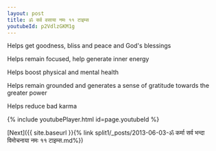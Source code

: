 ```yaml
---
layout: post
title: ॐ सर्व वसाया नमः ११ टाइम्स
youtubeId: p2VdlzGKM1g
---
```

 
 
Helps get goodness, bliss and peace and God's blessings
 
Helps remain focused, help generate inner energy 
 
Helps boost physical and mental health 
 
Helps remain grounded and generates a sense of gratitude towards the greater power 
 
Helps reduce bad karma
 
 
 
 


{% include youtubePlayer.html id=page.youtubeId %}
 
[Next]({{ site.baseurl }}{% link  split1/_posts/2013-06-03-ॐ कर्मा सर्व भन्दा विमोचनाया नमः ११ टाइम्स.md%})
 
